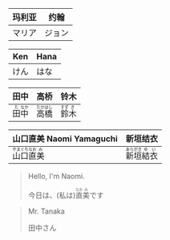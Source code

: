 | 玛利亚 | 约翰   |
| ------ | ------ |
| マリア | ジョン |

| Ken  | Hana |
| ---- | ---- |
| けん | はな |



| 田中                                      | 高桥                                        | 铃木                                      |
| ----------------------------------------- | ------------------------------------------- | ----------------------------------------- |
| <ruby>田<rt>た</rt>中<rt>なか</rt></ruby> | <ruby>高<rt>たか</rt>橋<rt>はし</rt></ruby> | <ruby>鈴<rt>すず</rt>木<rt>き</rt></ruby> |

| 山口直美 Naomi Yamaguchi                                     | 新垣结衣                                                     |
| ------------------------------------------------------------ | ------------------------------------------------------------ |
| <ruby>山<rt>やま</rt>口<rt>ぐち</rt></ruby><ruby>直<rt>なお</rt>美<rt>み</rt></ruby> | <ruby>新<rt>あら</rt>垣<rt>がき</rt></ruby><ruby>結<rt>ゆ</rt>衣<rt>い</rt></ruby> |

> Hello, I'm Naomi.
>
> 今日は、(私は)<ruby>直<rt>なお</rt>美<rt>み</rt></ruby>です

> Mr. Tanaka
>
> 田中さん
